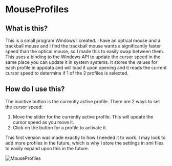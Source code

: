 # MouseProfiles

## What is this?
This is a small program Windows I created. I have an optical mouse and a trackball mouse and I find the trackball mouse wants a significantly faster speed than the optical mouse, so I made this to easily swap between them. This uses a binding to the Windows API to update the cursor speed in the same place you can update it in system systems. It stores the values for each profile in appdata and will load it upon opening and it reads the current cursor speed to determine if 1 of the 2 profiles is selected.

## How do I use this?

The inactive button is the currently active profile. There are 2 ways to set the cursor speed:
1. Move the slider for the currently active profile. This will update the cursor speed as you move it.
2. Click on the button for a profile to activate it.

This first version was made exactly to how I needed it to work. I may look to add more profiles in the future, which is why I store the settings in xml files to easily expand upon this in the future.

![MouseProfiles](https://github.com/user-attachments/assets/7faa6697-7b83-444b-98d4-0cad35ffc26d)
